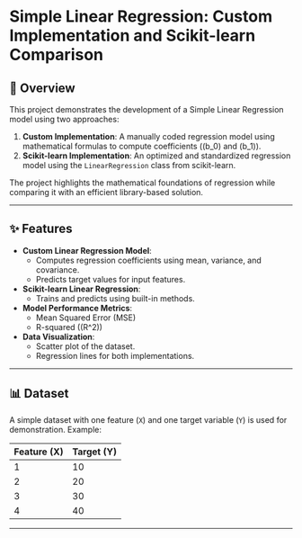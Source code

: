 # Simple Linear Regression: Custom Implementation and Scikit-learn Comparison

## 📖 Overview
This project demonstrates the development of a Simple Linear Regression model using two approaches:
1. **Custom Implementation**: A manually coded regression model using mathematical formulas to compute coefficients (\(b_0\) and \(b_1\)).
2. **Scikit-learn Implementation**: An optimized and standardized regression model using the `LinearRegression` class from scikit-learn.

The project highlights the mathematical foundations of regression while comparing it with an efficient library-based solution.

---

## ✨ Features
- **Custom Linear Regression Model**:
  - Computes regression coefficients using mean, variance, and covariance.
  - Predicts target values for input features.
- **Scikit-learn Linear Regression**:
  - Trains and predicts using built-in methods.
- **Model Performance Metrics**:
  - Mean Squared Error (MSE)
  - R-squared (\(R^2\))
- **Data Visualization**:
  - Scatter plot of the dataset.
  - Regression lines for both implementations.

---

## 📊 Dataset
A simple dataset with one feature (`X`) and one target variable (`Y`) is used for demonstration. Example:

| Feature (X) | Target (Y) |
|-------------|------------|
| 1           | 10         |
| 2           | 20         |
| 3           | 30         |
| 4           | 40         |

---

